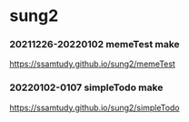 # sung2

### 20211226-20220102 memeTest make
https://ssamtudy.github.io/sung2/memeTest

### 20220102-0107 simpleTodo make
https://ssamtudy.github.io/sung2/simpleTodo
